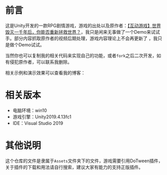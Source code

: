 # 前言

这是Unity开发的一款RPG剧情游戏，游戏的出处以及原作者：[【互动游戏】世界毁灭一千年后，你能否重新拯救世界？](https://www.bilibili.com/video/BV1Lu41117qM?spm_id_from=pageDriver)，我只是闲来无事做了一个Demo来试试手。部分内容抓取原作者的视频后期处理，游戏内容理论上不会再更新了 ，我只是做个Demo试试。

当然你也可以复制我的相关代码来实现自己的功能，或者`fork`之后二次开发，如有侵犯原作者，可以联系我删除。

相关示例和演示效果可以查看我的博客：

# 相关版本

* 电脑环境：win10
* 游戏引擎：Unity2019.4.13fc1
* IDE：Visual Studio 2019

# 其他说明
这个仓库的文件是隶属于`Assets`文件夹下的文件，游戏需要引用DoTween插件，关于插件的下载和用法请自行搜索，建议大家有能力的支持正版插件。
